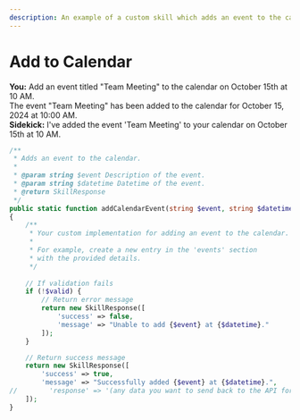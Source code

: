 ```yaml
---
description: An example of a custom skill which adds an event to the calendar.
---
```


# Add to Calendar

<div class="chat-window">
  <div class="user-message"><strong>You:</strong> Add an event titled "Team Meeting" to the calendar on October 15th at 10 AM.</div>
  <div class="system-message">The event "Team Meeting" has been added to the calendar for October 15, 2024 at 10:00 AM.</div>
  <div class="assistant-message"><strong>Sidekick:</strong> I've added the event 'Team Meeting' to your calendar on October 15th at 10 AM.</div>
</div>

```php
/**
 * Adds an event to the calendar.
 *
 * @param string $event Description of the event.
 * @param string $datetime Datetime of the event.
 * @return SkillResponse
 */
public static function addCalendarEvent(string $event, string $datetime): SkillResponse
{
    /**
     * Your custom implementation for adding an event to the calendar.
     * 
     * For example, create a new entry in the 'events' section
     * with the provided details.
     */
       
    // If validation fails
    if (!$valid) {
        // Return error message
        return new SkillResponse([
            'success' => false,
            'message' => "Unable to add {$event} at {$datetime}."
        ]);
    }

    // Return success message
    return new SkillResponse([
        'success' => true,
        'message' => "Successfully added {$event} at {$datetime}.",
//        'response' => '(any data you want to send back to the API for further processing)'
    ]);
}
```
